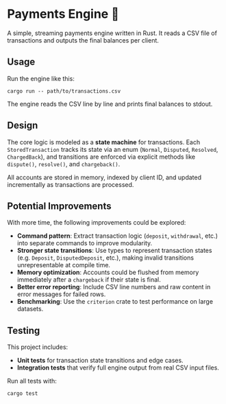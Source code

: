 # Payments Engine 🦀

A simple, streaming payments engine written in Rust. It reads a CSV file of transactions and outputs the final balances per client.

## Usage

Run the engine like this:

```
cargo run -- path/to/transactions.csv
```

The engine reads the CSV line by line and prints final balances to stdout.

## Design

The core logic is modeled as a **state machine** for transactions. Each `StoredTransaction` tracks its state via an enum (`Normal`, `Disputed`, `Resolved`, `ChargedBack`), and transitions are enforced via explicit methods like `dispute()`, `resolve()`, and `chargeback()`.

All accounts are stored in memory, indexed by client ID, and updated incrementally as transactions are processed.

## Potential Improvements

With more time, the following improvements could be explored:

* **Command pattern**: Extract transaction logic (`deposit`, `withdrawal`, etc.) into separate commands to improve modularity.
* **Stronger state transitions**: Use types to represent transaction states (e.g. `Deposit`, `DisputedDeposit`, etc.), making invalid transitions unrepresentable at compile time.
* **Memory optimization**: Accounts could be flushed from memory immediately after a `chargeback` if their state is final.
* **Better error reporting**: Include CSV line numbers and raw content in error messages for failed rows.
* **Benchmarking**: Use the `criterion` crate to test performance on large datasets.

## Testing

This project includes:

* **Unit tests** for transaction state transitions and edge cases.
* **Integration tests** that verify full engine output from real CSV input files.

Run all tests with:

```
cargo test
```
